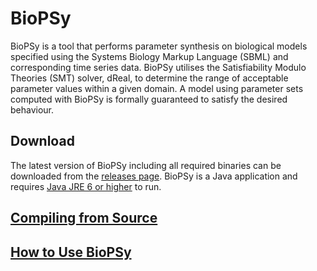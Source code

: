 BioPSy
=======

BioPSy is a tool that performs parameter synthesis on biological models specified using the Systems Biology Markup Language (SBML) and corresponding time series data.  BioPSy utilises the Satisfiability Modulo Theories (SMT) solver, dReal, to determine the range of acceptable parameter values within a given domain.  A model using parameter sets computed with BioPSy is formally guaranteed to satisfy the desired behaviour.

Download
---------

The latest version of BioPSy including all required binaries can be downloaded from the [releases page](https://github.com/dreal/biology/releases).  BioPSy is a Java application and requires [Java JRE 6 or higher](https://www.java.com) to run.

[Compiling from Source](https://github.com/dreal/biology/blob/master/BioPSy/doc/install.md)
---------

[How to Use BioPSy](https://github.com/dreal/biology/blob/master/BioPSy/doc/usage.md)
---------

